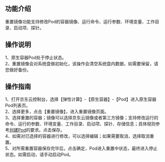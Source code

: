 ## 功能介绍  
  重置镜像功能支持修改Pod的容器镜像、运行命令、运行参数、环境变量、工作目录、启动项、探针。  
## 操作说明  
  1、原生容器Pod处于停止状态。  
  2、重置镜像会对系统盘做初始化，该操作会清空系统盘内数据，如需要保留，请您做好备份。  
## 操作指南  
  1、打开京东云控制台，选择【弹性计算】-【原生容器】-【Pod】进入原生容器Pod列表页。   
  2、选择更多，点击【重置镜像】，进入重置镜像页面。  
  3、选择重置的容器；镜像可以选择京东云镜像或者第三方镜像；支持修改运行的命令、运行的参数、环境变量、工作目录、启动项、探针、存储信息；具体规则参考[创建Pod](https://docs.jdcloud.com/cn/native-container/create-to-pod)的要求。点击保存。  
  4、如需对已选择的容器进行修改，可以选择编辑；如果需要取消，选择取消重置。  
  5、对所需重置容器保存完毕后，点击确定，Pod进入重置中状态，最终进入停止状态。如需启动，请手动启动Pod。  
